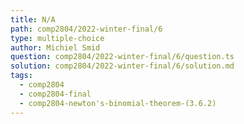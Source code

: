 ```yaml
---
title: N/A
path: comp2804/2022-winter-final/6
type: multiple-choice
author: Michiel Smid
question: comp2804/2022-winter-final/6/question.ts
solution: comp2804/2022-winter-final/6/solution.md
tags:
  - comp2804
  - comp2804-final
  - comp2804-newton's-binomial-theorem-(3.6.2)
---
```

